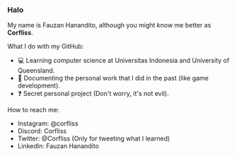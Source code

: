 ### Halo
My name is Fauzan Hanandito, although you might know me better as **Corfliss**.

What I do with my GitHub:
* 💻 Learning computer science at Universitas Indonesia and University of Queensland.
* 📘 Documenting the personal work that I did in the past (like game development).
* ❓ Secret personal project (Don't worry, it's not evil).

How to reach me:
* Instagram: @corfliss
* Discord: Corfliss
* Twitter: @Corfliss (Only for tweeting what I learned)
* LinkedIn: Fauzan Hanandito

<!---
Corfliss/Corfliss is a ✨ special ✨ repository because its `README.md` (this file) appears on your GitHub profile.
You can click the Preview link to take a look at your changes.
--->
